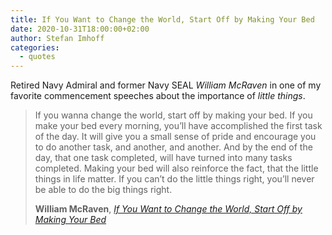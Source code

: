 ```yaml
---
title: If You Want to Change the World, Start Off by Making Your Bed
date: 2020-10-31T18:00:00+02:00
author: Stefan Imhoff
categories:
  - quotes
---
```


Retired Navy Admiral and former Navy SEAL _William McRaven_ in one of my favorite commencement speeches about the importance of _little things_.

> If you wanna change the world, start off by making your bed. If you make your bed every morning, you’ll have accomplished the first task of the day. It will give you a small sense of pride and encourage you to do another task, and another, and another. And by the end of the day, that one task completed, will have turned into many tasks completed. Making your bed will also reinforce the fact, that the little things in life matter. If you can’t do the little things right, you’ll never be able to do the big things right.
>
> **William McRaven**, _[If You Want to Change the World, Start Off by Making Your Bed](https://www.youtube.com/watch?v=3sK3wJAxGfs)_
